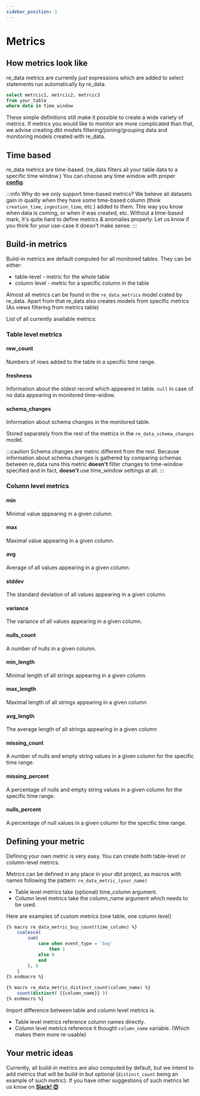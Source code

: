```yaml
---
sidebar_position: 3
---
```


# Metrics

## How metrics look like 

re_data metrics are currently *just* expressions which
are added to select statements run automatically by re_data.

```sql title="re_data query"
select metrcic1, metrcic2, metrcic3
from your_table
where data in time_window
```

These simple definitions still make it possible to create a wide variety of metrics.
If metrics you would like to monitor are more complicated than that, we advise creating dbt models filtering/joining/grouping data and monitoring models created with re_data.

## Time based

re_data metrics are time-based. (re_data filters all your table data to a specific time window.) You can choose any time window with proper **[config](/docs/reference/config)**.

:::info
Why do we only support time-based metrics? We believe all datasets gain in quality when they have some time-based column (think `creation_time`, `ingestion_time`, etc.) added to them. This way you know when data is coming, or when it was created, etc. Without a time-based mark, it's quite hard to define metrics & anomalies properly. Let us know if you think for your use-case it doesn't make sense.
:::

## Build-in metrics

Build-in metrics are default computed for all monitored tables. They can be either:
  - table-level - metric for the whole table
  - column level - metric for a specific column in the table

Almost all metrics can be found in the `re_data_metrics` model crated by re_data.
Apart from that re_data also creates models from specific metrics (As views filtering from metrics table)

List of all currently available metrics:

### Table level metrics

#### row_count

Numbers of rows added to the table in a specific time range.

#### freshness

Information about the oldest record which appeared in table.
`null` in case of no data appearing in monitored time-widow.

#### schema_changes

Information about schema changes in the monitored table.

Stored separately from the rest of the metrics in the `re_data_schema_changes` model.

:::caution
Schema changes are metric different from the rest.
Because information about schema changes is gathered by comparing schemas
between re_data runs this metric **doesn't** filter changes to time-window specified and
in fact, **doesn't** use time_window settings at all.
:::

### Column level metrics

#### min

Minimal value appearing in a given column.

#### max

Maximal value appearing in a given column.

#### avg

Average of all values appearing in a given column.

#### stddev

The standard deviation of all values appearing in a given column.

#### variance

The variance of all values appearing in a given column.

#### nulls_count

A number of nulls in a given column.

#### min_length

Minimal length of all strings appearing in a given column.

#### max_length

Maximal length of all strings appearing in a given column

#### avg_length

The average length of all strings appearing in a given column

#### missing_count

A number of nulls and empty string values in a given column for the specific time range.

#### missing_percent

A percentage of nulls and empty string values in a given column for the specific time range.

#### nulls_percent

A percentage of null values in a given column for the specific time range.


## Defining your metric

Defining your own metric is very easy.
You can create both table-level or column-level metrics.

Metrics can be defined in any place in your dbt project, as macros with names following the pattern: `re_data_metric_(your_name)` 

 - Table level metrics take (optional) time_column argument.
 - Column level metrics take the column_name argument which needs to be used.

Here are examples of custom metrics (one table, one column level)

```sql title="macros/my_metrics.sql"    
{% macro re_data_metric_buy_count(time_column) %}
    coalesce(
        sum(
            case when event_type = 'buy'
                then 1
            else 0
            end
        ), 0
    )
{% endmacro %}

{% macro re_data_metric_distinct_count(column_name) %}
    count(distinct( {{column_name}} ))
{% endmacro %}
```

Import difference between table and column level metrics is.
 - Table level metrics reference column names directly.
 - Column level metrics reference it thought `column_name` variable. (Which makes them more re-usable)
 
## Your metric ideas

Currently, all build-in metrics are also computed by default, but we intend to add metrics that will be build-in but optional (`distinct_count` being an example of such metric). If you have other suggestions of such metrics let us know on **[Slack! 😊](https://join.slack.com/t/re-data/shared_invite/zt-vkauq1y8-tL4R4_H5nZoVvyXyy0hdug)**
